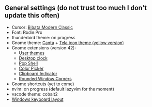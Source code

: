 ## General settings (do not trust too much I don't update this often)

- Cursor: [Bibata Modern Classic](https://github.com/ful1e5/Bibata_Cursor)
- Font: Rodin Pro
- thunderbird theme: on progress
- Gnome theme: [Canta](https://github.com/vinceliuice/Canta-theme) + [Tela icon theme (yellow version)](https://github.com/vinceliuice/Tela-icon-theme)
- Gnome extensions (version 42):
  - [User themes](https://extensions.gnome.org/extension/19/user-themes/)
  - [Desktop clock](https://extensions.gnome.org/extension/5156/desktop-clock/)
  - [Pop Shell](https://github.com/pop-os/shell)
  - [Color Picker](https://extensions.gnome.org/extension/3396/color-picker/)
  - [Clipboard Indicator](https://extensions.gnome.org/extension/779/clipboard-indicator/)
  - [Rounded Window Corners](https://extensions.gnome.org/extension/5237/rounded-window-corners/)
- Gnome shortcuts (yet to come)
- nvim: on progress (default lazyvim for the moment)
- vscode theme: cobalt2
- [Windows keyboard layout](https://github.com/thomasfaingnaert/win-us-intl-altgr)
